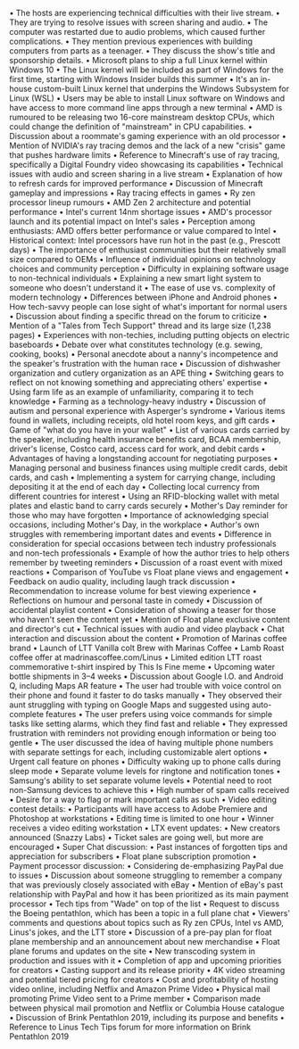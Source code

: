 • The hosts are experiencing technical difficulties with their live stream.
• They are trying to resolve issues with screen sharing and audio.
• The computer was restarted due to audio problems, which caused further complications.
• They mention previous experiences with building computers from parts as a teenager.
• They discuss the show's title and sponsorship details.
• Microsoft plans to ship a full Linux kernel within Windows 10
• The Linux kernel will be included as part of Windows for the first time, starting with Windows Insider builds this summer
• It's an in-house custom-built Linux kernel that underpins the Windows Subsystem for Linux (WSL)
• Users may be able to install Linux software on Windows and have access to more command line apps through a new terminal
• AMD is rumoured to be releasing two 16-core mainstream desktop CPUs, which could change the definition of "mainstream" in CPU capabilities.
• Discussion about a roommate's gaming experience with an old processor
• Mention of NVIDIA's ray tracing demos and the lack of a new "crisis" game that pushes hardware limits
• Reference to Minecraft's use of ray tracing, specifically a Digital Foundry video showcasing its capabilities
• Technical issues with audio and screen sharing in a live stream
• Explanation of how to refresh cards for improved performance
• Discussion of Minecraft gameplay and impressions
• Ray tracing effects in games
• Ry zen processor lineup rumours
• AMD Zen 2 architecture and potential performance
• Intel's current 14nm shortage issues
• AMD's processor launch and its potential impact on Intel's sales
• Perception among enthusiasts: AMD offers better performance or value compared to Intel
• Historical context: Intel processors have run hot in the past (e.g., Prescott days)
• The importance of enthusiast communities but their relatively small size compared to OEMs
• Influence of individual opinions on technology choices and community perception
• Difficulty in explaining software usage to non-technical individuals
• Explaining a new smart light system to someone who doesn't understand it
• The ease of use vs. complexity of modern technology
• Differences between iPhone and Android phones
• How tech-savvy people can lose sight of what's important for normal users
• Discussion about finding a specific thread on the forum to criticize
• Mention of a "Tales from Tech Support" thread and its large size (1,238 pages)
• Experiences with non-techies, including putting objects on electric baseboards
• Debate over what constitutes technology (e.g. sewing, cooking, books)
• Personal anecdote about a nanny's incompetence and the speaker's frustration with the human race
• Discussion of dishwasher organization and cutlery organization as an APE thing
• Switching gears to reflect on not knowing something and appreciating others' expertise
• Using farm life as an example of unfamiliarity, comparing it to tech knowledge
• Farming as a technology-heavy industry
• Discussion of autism and personal experience with Asperger's syndrome
• Various items found in wallets, including receipts, old hotel room keys, and gift cards
• Game of "what do you have in your wallet"
• List of various cards carried by the speaker, including health insurance benefits card, BCAA membership, driver's license, Costco card, access card for work, and debit cards
• Advantages of having a longstanding account for negotiating purposes
• Managing personal and business finances using multiple credit cards, debit cards, and cash
• Implementing a system for carrying change, including depositing it at the end of each day
• Collecting local currency from different countries for interest
• Using an RFID-blocking wallet with metal plates and elastic band to carry cards securely
• Mother's Day reminder for those who may have forgotten
• Importance of acknowledging special occasions, including Mother's Day, in the workplace
• Author's own struggles with remembering important dates and events
• Difference in consideration for special occasions between tech industry professionals and non-tech professionals
• Example of how the author tries to help others remember by tweeting reminders
• Discussion of a roast event with mixed reactions
• Comparison of YouTube vs Float plane views and engagement
• Feedback on audio quality, including laugh track discussion
• Recommendation to increase volume for best viewing experience
• Reflections on humour and personal taste in comedy
• Discussion of accidental playlist content
• Consideration of showing a teaser for those who haven't seen the content yet
• Mention of Float plane exclusive content and director's cut
• Technical issues with audio and video playback
• Chat interaction and discussion about the content
• Promotion of Marinas coffee brand
• Launch of LTT Vanilla colt Brew with Marinas Coffee
• Lamb Roast coffee offer at madrinascoffee.com/Linus
• Limited edition LTT roast commemorative t-shirt inspired by This Is Fine meme
• Upcoming water bottle shipments in 3–4 weeks
• Discussion about Google I.O. and Android Q, including Maps AR feature
• The user had trouble with voice control on their phone and found it faster to do tasks manually
• They observed their aunt struggling with typing on Google Maps and suggested using auto-complete features
• The user prefers using voice commands for simple tasks like setting alarms, which they find fast and reliable
• They expressed frustration with reminders not providing enough information or being too gentle
• The user discussed the idea of having multiple phone numbers with separate settings for each, including customizable alert options
• Urgent call feature on phones
• Difficulty waking up to phone calls during sleep mode
• Separate volume levels for ringtone and notification tones
• Samsung's ability to set separate volume levels
• Potential need to root non-Samsung devices to achieve this
• High number of spam calls received
• Desire for a way to flag or mark important calls as such
• Video editing contest details: 
  • Participants will have access to Adobe Premiere and Photoshop at workstations
  • Editing time is limited to one hour
  • Winner receives a video editing workstation
• LTX event updates:
  • New creators announced (Snazzy Labs)
  • Ticket sales are going well, but more are encouraged
• Super Chat discussion:
  • Past instances of forgotten tips and appreciation for subscribers
• Float plane subscription promotion
• Payment processor discussion:
  • Considering de-emphasizing PayPal due to issues
• Discussion about someone struggling to remember a company that was previously closely associated with eBay
• Mention of eBay's past relationship with PayPal and how it has been prioritized as its main payment processor
• Tech tips from "Wade" on top of the list
• Request to discuss the Boeing pentathlon, which has been a topic in a full plane chat
• Viewers' comments and questions about topics such as Ry zen CPUs, Intel vs AMD, Linus's jokes, and the LTT store
• Discussion of a pre-pay plan for float plane membership and an announcement about new merchandise
• Float plane forums and updates on the site
• New transcoding system in production and issues with it
• Completion of app and upcoming priorities for creators
• Casting support and its release priority
• 4K video streaming and potential tiered pricing for creators
• Cost and profitability of hosting video online, including Netflix and Amazon Prime Video
• Physical mail promoting Prime Video sent to a Prime member
• Comparison made between physical mail promotion and Netflix or Columbia House catalogue
• Discussion of Brink Pentathlon 2019, including its purpose and benefits
• Reference to Linus Tech Tips forum for more information on Brink Pentathlon 2019